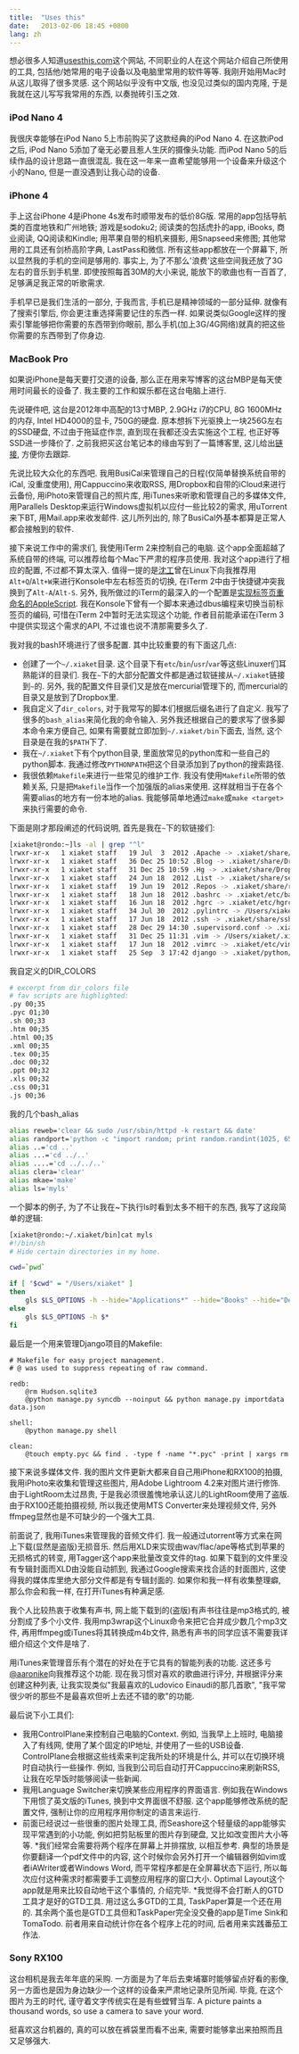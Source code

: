 ```yaml
---
title:  "Uses this"
date:   2013-02-06 18:45 +0800
lang: zh
---
```


想必很多人知道[usesthis.com](http://usesthis.com/)这个网站, 不同职业的人在这个网站介绍自己所使用的工具, 包括他/她常用的电子设备以及电脑里常用的软件等等. 我刚开始用Mac时从这儿取得了很多灵感. 这个网站似乎没有中文版, 也没见过类似的国内克隆, 于是我就在这儿写写我常用的东西, 以奏抛砖引玉之效.

### iPod Nano 4

我很庆幸能够在iPod Nano 5上市前购买了这款经典的iPod Nano 4. 在这款iPod之后, iPod Nano 5添加了毫无必要且惹人生厌的摄像头功能. 而iPod Nano 5的后续作品的设计思路一直很混乱. 我在这一年来一直希望能够用一个设备来升级这个小的Nano, 但是一直没遇到让我心动的设备.

### iPhone 4

手上这台iPhone 4是iPhone 4s发布时顺带发布的低价8G版. 常用的app包括导航类的百度地铁和广州地铁; 游戏是sodoku2; 阅读类的包括虎扑的app, iBooks, 商业阅读, QQ阅读和Kindle; 用苹果自带的相机来摄影, 用Snapseed来修图; 其他常用的工具还有剑桥高阶字典, LastPass和微信. 所有这些app都放在一个屏幕下, 所以显然我的手机的空间是够用的. 事实上, 为了不那么'浪费'这些空间我还放了3G左右的音乐到手机里. 即使按照每首30M的大小来说, 能放下的歌曲也有一百首了, 足够满足我正常的听歌需求.

手机早已是我们生活的一部分, 于我而言, 手机已是精神领域的一部分延伸. 就像有了搜索引擎后, 你会更注重选择需要记住的东西一样. 如果说类似Google这样的搜索引擎能够把你需要的东西带到你眼前, 那么手机(加上3G/4G网络)就真的把这些你需要的东西带到了你身边.

### MacBook Pro

如果说iPhone是每天要打交道的设备, 那么正在用来写博客的这台MBP是每天使用时间最长的设备了. 我主要的工作和娱乐都在这台电脑上进行.

先说硬件吧, 这台是2012年中高配的13寸MBP, 2.9GHz i7的CPU, 8G 1600MHz的内存, Intel HD4000的显卡, 750G的硬盘. 原本想拆下光驱换上一块256G左右的SSD硬盘, 不过由于拖延症作祟, 直到现在我都还没去实施这个工程, 也正好等SSD进一步降价了. 之前我把买这台笔记本的缘由写到了一篇博客里, 这儿给出[链接](/2012/why.html), 方便你去跟踪.

先说比较大众化的东西吧. 我用BusiCal来管理自己的日程(仅简单替换系统自带的iCal, 没重度使用), 用Cappuccino来收取RSS, 用Dropbox和自带的iCloud来进行云备份, 用iPhoto来管理自己的照片库, 用iTunes来听歌和管理自己的多媒体文件, 用Parallels Desktop来运行Windows虚拟机以应付一些比较2的需求, 用uTorrent来下BT, 用Mail.app来收发邮件. 这儿所列出的, 除了BusiCal外基本都算是正常人都会接触到的软件.

接下来说工作中的需求们, 我使用iTerm 2来控制自己的电脑. 这个app全面超越了系统自带的终端, 可以推荐给每个Mac下严肃的程序员使用. 我对这个app进行了相应的配置, 不过都不算太深入. 值得一提的是[沈工](http://weibo.com/u/2050413922)曾在Linux下向我推荐用`Alt+Q`/`Alt+W`来进行Konsole中左右标签页的切换, 在iTerm 2中由于快捷键冲突我换到了`Alt-A`/`Alt-S`. 另外, 我所做过的iTerm的最深入的一个配置是[实现标签页重命名的AppleScript](/2012/applescripts.html). 我在Konsole下曾有一个脚本来通过dbus编程来切换当前标签页的编码, 可惜在iTerm 2中暂时无法实现这个功能, 作者目前能承诺在iTerm 3中提供实现这个需求的API, 不过谁也说不清那需要多久了.

我对我的bash环境进行了很多配置. 其中比较重要的有下面这几点:

* 创建了一个`~/.xiaket`目录. 这个目录下有`etc`/`bin`/`usr`/`var`等这些Linuxer们耳熟能详的目录们. 我在`~`下的大部分配置文件都是通过软链接从`~/.xiaket`链接到`~`的. 另外, 我的配置文件目录们又是放在mercurial管理下的, 而mercurial的目录又是放到了Dropbox里.
* 我自定义了`dir_colors`, 对于我常写的脚本们根据后缀名进行了自定义. 我写了很多的`bash_alias`来简化我的命令输入. 另外我还根据自己的要求写了很多脚本命令来方便自己, 如果有需要就立即加到`~/.xiaket/bin`下面去, 当然, 这个目录是在我的`$PATH`下了.
* 我在`~/.xiaket`下有个python目录, 里面放常见的python库和一些自己的python脚本. 我通过修改`PYTHONPATH`把这个目录添加到了python的搜索路径.
* 我很依赖`Makefile`来进行一些常见的维护工作. 我没有使用`Makefile`所带的依赖关系, 只是把`Makefile`当作一个加强版的alias来使用. 这样就相当于在各个需要alias的地方有一份本地的alias. 我能够简单地通过`make`或`make <target>`来执行需要的命令.

下面是刚才那段阐述的代码说明, 首先是我在`~`下的软链接们:
```bash
[xiaket@rondo:~]ls -al | grep "^l"
lrwxr-xr-x   1 xiaket staff   19 Jul  3  2012 .Apache -> .xiaket/share/sites
lrwxr-xr-x   1 xiaket staff   36 Dec 25 10:52 .Blog -> .xiaket/share/Dropbox/mercurial/blog
lrwxr-xr-x   1 xiaket staff   31 Dec 25 10:59 .Hg -> .xiaket/share/Dropbox/mercurial
lrwxr-xr-x   1 xiaket staff   24 Jun 18  2012 .List -> .xiaket/share/serverlist
lrwxr-xr-x   1 xiaket staff   19 Jun 19  2012 .Repos -> .xiaket/share/repos
lrwxr-xr-x   1 xiaket staff   18 Jun 18  2012 .bashrc -> .xiaket/etc/bashrc
lrwxr-xr-x   1 xiaket staff   16 Jun 18  2012 .hgrc -> .xiaket/etc/hgrc
lrwxr-xr-x   1 xiaket staff   34 Jul 30  2012 .pylintrc -> /Users/xiaket/.xiaket/etc/pylintrc
lrwxr-xr-x   1 xiaket staff   17 Jun 18  2012 .ssh -> .xiaket/share/ssh
lrwxr-xr-x   1 xiaket staff   28 Dec 29 14:30 .supervisord.conf -> .xiaket/etc/supervisord.conf
lrwxr-xr-x   1 xiaket staff   31 Dec 25 11:31 .vim -> /Users/xiaket/.xiaket/share/vim
lrwxr-xr-x   1 xiaket staff   17 Jun 18  2012 .vimrc -> .xiaket/etc/vimrc
lrwxr-xr-x   1 xiaket staff   25 Sep  3 17:42 django -> .xiaket/python/django_140
```

我自定义的DIR_COLORS

```bash
# excerpt from dir_colors file
# fav scripts are highlighted:
.py 00;35
.pyc 01;30
.sh 00;33
.htm 00;35
.html 00;35
.xml 00;35
.tex 00;35
.doc 00;32
.ppt 00;32
.xls 00;32
.css 00;31
.js 00;36
```

我的几个bash_alias

```bash
alias reweb='clear && sudo /usr/sbin/httpd -k restart && date'
alias randport='python -c "import random; print random.randint(1025, 65535)"'
alias ..='cd ..'
alias ...='cd ../..'
alias ....='cd ../../..'
alias clera='clear'
alias mkae='make'
alias ls='myls'
```

一个脚本的例子, 为了不让我在~下执行ls时看到太多不相干的东西, 我写了这段简单的逻辑:

```bash
[xiaket@rondo:~/.xiaket/bin]cat myls
#!/bin/sh
# Hide certain directories in my home.

cwd=`pwd`

if [ "$cwd" = "/Users/xiaket" ]
then
    gls $LS_OPTIONS -h --hide="Applications*" --hide="Books" --hide="Desktop" --hide="Library" --hide="Music" --hide="Movies" --hide="Pictures" --hide="Public" --hide="Documents" $*
else
    gls $LS_OPTIONS -h $*
fi
```

最后是一个用来管理Django项目的Makefile:

```make
# Makefile for easy project management.
# @ was used to suppress repeating of raw command.

redb:
    @rm Hudson.sqlite3
    @python manage.py syncdb --noinput && python manage.py importdata data.json

shell:
    @python manage.py shell

clean:
    @touch empty.pyc && find . -type f -name "*.pyc" -print | xargs rm
```

接下来说多媒体文件. 我的图片文件更新大都来自自己用iPhone和RX100的拍摄, 我用iPhoto来收集和管理这些图片, 用Adobe Lightroom 4.2来对图片进行修饰. 由于LightRoom太过昂贵, 于是我必须很羞愧地承认这儿的LightRoom使用了盗版. 由于RX100还能拍摄视频, 所以我还使用MTS Converter来处理视频文件, 另外ffmpeg显然也是不可缺少的一个强大工具.

前面说了, 我用iTunes来管理我的音频文件们. 我一般通过utorrent等方式来在网上下载(显然是盗版)无损音乐. 然后用XLD来实现由wav/flac/ape等格式到苹果的无损格式的转变, 用Tagger这个app来批量改变文件的tag. 如果下载到的文件里没有专辑封面而XLD由没能自动抓到, 我通过Google搜索来找合适的封面图片, 这使得我的媒体库里绝大部分文件都是有专辑封面的. 如果你和我一样有收集整理癖, 那么你会和我一样, 在打开iTunes有种满足感.

我个人比较热衷于收集有声书, 网上能下载到的(盗版)有声书往往是mp3格式的, 被分割成了多个小文件. 我用mp3wrap这个Linux命令来把它合并成少数几个mp3文件, 再用ffmpeg或iTunes将其转换成m4b文件, 熟悉有声书的同学应该不需要我详细介绍这个文件是啥了.

用iTunes来管理音乐有个潜在的好处在于它具有的智能列表的功能. 这还多亏[@aaronike](http://weibo.com/aaronike)向我推荐这个功能. 现在我习惯对喜欢的歌曲进行评分, 并根据评分来创建这种列表, 让我实现类似"我最喜欢的Ludovico Einaudi的那几首歌", "我平常很少听的那些不是最喜欢但听上去还不错的歌"的功能.

最后说下小工具们:

* 我用ControlPlane来控制自己电脑的Context. 例如, 当我早上上班时, 电脑接入了有线网, 使用了某个固定的IP地址, 并使用了一些的USB设备. ControlPlane会根据这些线索来判定我所处的环境是什么, 并可以在切换环境时自动执行一些操作. 例如, 当我到公司后自动打开Cappuccino来刷新RSS, 让我在吃早饭时能够阅读一些新闻.
* 我用Language Switcher来切换某些应用程序的界面语言. 例如我在Windows下用惯了英文版的iTunes, 换到中文界面很不舒服. 这个app能够修改系统的配置文件, 强制让你的应用程序用你制定的语言来运行.
* 前面已经说过一些很重的图片处理工具, 而Seashore这个轻量级的app能够实现平常遇到的小功能, 例如把剪贴板里的图片存到硬盘, 又比如改变图片大小等等.
*我们经常会需要将两个程序在屏幕上并排摆放, 以相互参考. 典型的场景是你要翻译一个pdf文件中的内容, 这个时候你会另外打开一个编辑器例如vim或者iAWriter或者Windows Word, 而平常程序都是在全屏幕状态下运行, 所以每次应付这种需求时都需要手工调整应用程序的窗口大小. Optimal Layout这个app就是用来比较自动地干这个事情的, 介绍完毕.
*我觉得不会打断人的GTD工具才是好的GTD工具. 用过这么多GTD的工具, TaskPaper算是一个还在用的. 其余两个虽也是GTD工具但和TaskPaper完全没交叠的app是Time Sink和TomaTodo. 前者用来自动统计你在各个程序上花的时间, 后者用来实践番茄工作法.

### Sony RX100

这台相机是我去年年底的采购. 一方面是为了年后去柬埔寨时能够留点好看的影像, 另一方面也是因为身边缺少一个这样的设备来严肃地记录所见所闻. 毕竟, 在这个图片为王的时代, 谨守着文字传统实在是有些螳臂当车. A picture paints a thousand words, so use a camera to save your word.

挺喜欢这台机器的, 真的可以放在裤袋里而看不出来, 需要时能够拿出来拍照而且又足够强大.
